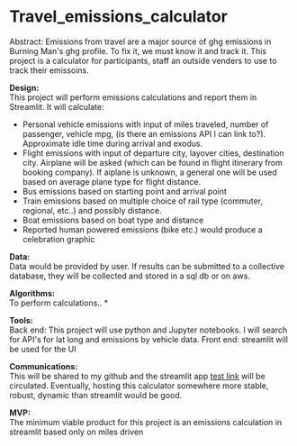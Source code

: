 # Travel_emissions_calculator

Abstract:
    Emissions from travel are a major source of ghg emissions in Burning Man's ghg profile. To fix it, we must know it and track it. This project is a calculator for participants, staff an outside venders to use to track their emissoins. 

**Design:**  
This project will perform emissions calculations and report them in Streamlit.
It will calculate:   
- Personal vehicle emissions with input of miles traveled, number of passenger, vehicle mpg, (is there an emissions API I can link to?). Approximate idle time during arrival and exodus. 
- Flight emissions with input of departure city, layover cities, destination city. Airplane will be asked (which can be found in flight itinerary from booking company). If aiplane is unknown, a general one will be used based on average plane type for flight distance.
- Bus emissions based on starting point and arrival point
- Train emissions based on multiple choice of rail type (commuter, regional, etc..) and possibly distance. 
- Boat emissions based on boat type and distance
- Reported human powered emissions (bike etc.) would produce a celebration graphic  



**Data:**    
Data would be provided by user. If results can be submitted to a collective database, they will be collected and stored in a sql db or on aws.   

**Algorithms:**  
To perform calculations.. *

**Tools:**   
Back end: This project will use python and Jupyter notebooks. I will search for API's for lat long and emissions by vehicle data.
Front end: streamlit will be used for the UI

**Communications:**  
This will be shared to my github and the streamlit app [test link](www.google.com) will be circulated. Eventually, hosting this calculator somewhere more stable, robust, dynamic than streamlit would be good. 

**MVP:**   
The minimum viable product for this project is an emissions calculation in streamlit based only on miles driven
